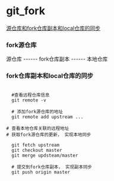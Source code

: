 
# git_fork

[源仓库和fork仓库副本和local仓库的同步](www.jianshu.com/p/29775d91f536)

### fork源仓库

源仓库 ------ fork仓库副本 ------ 本地仓库

### fork仓库副本和local仓库的同步

```shell

  #查看远程仓库信息
  git remote -v

  # 添加fork源仓库的地址
  git remote add upstream ...

# 查看本地仓库关联的远程地址
# 获取fork源仓库的更新， 实现本地同步

  git fetch upstream
  git checkout master
  git merge updsteam/master

  # 提交到fork仓库副本， 实现副本同步
  git push origin master

```
